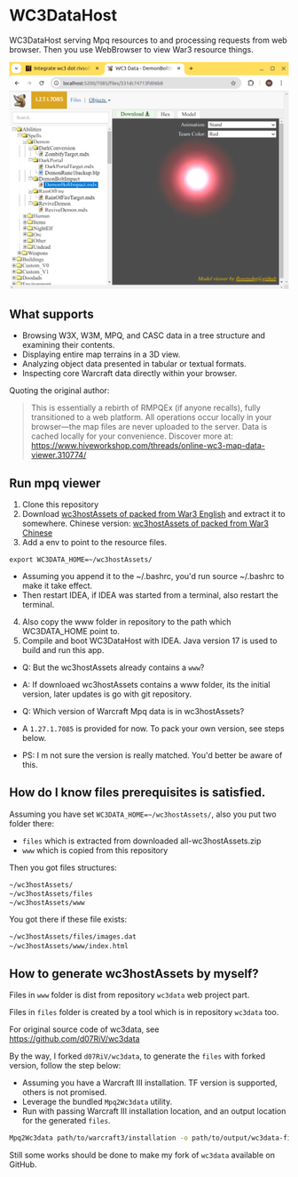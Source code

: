 # WC3DataHost
WC3DataHost serving Mpq resources to and processing requests from web browser.
Then you use WebBrowser to view War3 resource things.

![preview](./ss/preview.png)

## What supports
- Browsing W3X, W3M, MPQ, and CASC data in a tree structure and examining their contents.
- Displaying entire map terrains in a 3D view.
- Analyzing object data presented in tabular or textual formats.
- Inspecting core Warcraft data directly within your browser.

Quoting the original author:
> This is essentially a rebirth of RMPQEx (if anyone recalls), fully transitioned to a web platform.
All operations occur locally in your browser—the map files are never uploaded to the server. Data is cached locally for your convenience.
Discover more at: <https://www.hiveworkshop.com/threads/online-wc3-map-data-viewer.310774/>


## Run mpq viewer
1. Clone this repository
2. Download [wc3hostAssets of packed from War3 English](https://drive.google.com/file/d/1zkgzlJoIZUrUzQKnL-t5CCZkLw4ofGgw/view?usp=sharing) and extract it to somewhere. Chinese version: [wc3hostAssets of packed from War3 Chinese](https://drive.google.com/file/d/1cusUHkkwODopV39KQw9x6wyPbWBKULyz/view?usp=drive_link)
3. Add a env to point to the resource files.
```
export WC3DATA_HOME=~/wc3hostAssets/
```
- Assuming you append it to the ~/.bashrc, you'd run source ~/.bashrc to make it take effect.
- Then restart IDEA, if IDEA was started from a terminal, also restart the terminal.
4. Also copy the www folder in repository to the path which WC3DATA_HOME point to.
5. Compile and boot WC3DataHost with IDEA. Java version 17 is used to build and run this app.

- Q: But the wc3hostAssets already contains a `www`?
- A: If downloaed wc3hostAssets contains a www folder, its the initial version, later updates is go with git repository.

- Q: Which version of Warcraft Mpq data is in wc3hostAssets?
 - A `1.27.1.7085` is provided for now. To pack your own version, see steps below.
- PS: I m not sure the version is really matched. You'd better be aware of this.




## How do I know files prerequisites is satisfied.
Assuming you have set `WC3DATA_HOME=~/wc3hostAssets/`,
also you put two folder there:
- `files` which is extracted from downloaded all-wc3hostAssets.zip
- `www` which is copied from this repository

Then you got files structures:
```
~/wc3hostAssets/
~/wc3hostAssets/files
~/wc3hostAssets/www
```

You got there if these file exists:
```dtd
~/wc3hostAssets/files/images.dat
~/wc3hostAssets/www/index.html
```


## How to generate wc3hostAssets by myself?

Files in `www` folder is dist from repository `wc3data` web project part.

Files in `files` folder is created by a tool which is in repository `wc3data` too.

For original source code of wc3data, see https://github.com/d07RiV/wc3data

By the way, I forked `d07RiV/wc3data`, to generate the `files` with forked version, follow the step below:
   - Assuming you have a Warcraft III installation. TF version is supported, others is not promised.
   - Leverage the bundled `Mpq2Wc3data` utility.
   - Run with passing Warcraft III installation location, and an output location for the generated `files`.
   ```sh
   Mpq2Wc3data path/to/warcraft3/installation -o path/to/output/wc3data-files
   ```
Still some works should be done to make my fork of `wc3data` available on GitHub. 
